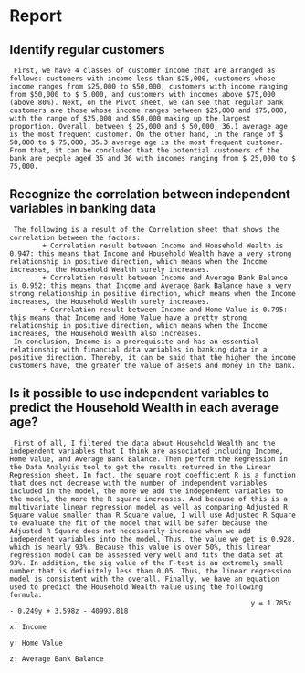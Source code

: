 # Report

## Identify regular customers
     First, we have 4 classes of customer income that are arranged as follows: customers with income less than $25,000, customers whose income ranges from $25,000 to $50,000, customers with income ranging from $50,000 to $ 5,000, and customers with incomes above $75,000 (above 80%). Next, on the Pivot sheet, we can see that regular bank customers are those whose income ranges between $25,000 and $75,000, with the range of $25,000 and $50,000 making up the largest proportion. Overall, between $ 25,000 and $ 50,000, 36.1 average age is the most frequent customer. On the other hand, in the range of $ 50,000 to $ 75,000, 35.3 average age is the most frequent customer. From that, it can be concluded that the potential customers of the bank are people aged 35 and 36 with incomes ranging from $ 25,000 to $ 75,000.
     
## Recognize the correlation between independent variables in banking data
     The following is a result of the Correlation sheet that shows the correlation between the factors:
	        + Correlation result between Income and Household Wealth is 0.947: this means that Income and Household Wealth have a very strong relationship in positive direction, which means when the Income increases, the Household Wealth surely increases. 
	        + Correlation result between Income and Average Bank Balance is 0.952: this means that Income and Average Bank Balance have a very strong relationship in positive direction, which means when the Income increases, the Household Wealth surely increases.
	        + Correlation result between Income and Home Value is 0.795: this means that Income and Home Value have a pretty strong relationship in positive direction, which means when the Income increases, the Household Wealth also increases.
     In conclusion, Income is a prerequisite and has an essential relationship with financial data variables in banking data in a positive direction. Thereby, it can be said that the higher the income customers have, the greater the value of assets and money in the bank.

## Is it possible to use independent variables to predict the Household Wealth in each average age?
     First of all, I filtered the data about Household Wealth and the independent variables that I think are associated including Income, Home Value, and Average Bank Balance. Then perform the Regression in the Data Analysis tool to get the results returned in the Linear Regression sheet. In fact, the square root coefficient R is a function that does not decrease with the number of independent variables included in the model, the more we add the independent variables to the model, the more the R square increases. And because of this is a multivariate linear regression model as well as comparing Adjusted R Square value smaller than R Square value, I will use Adjusted R Square to evaluate the fit of the model that will be safer because the Adjusted R Square does not necessarily increase when we add independent variables into the model. Thus, the value we get is 0.928, which is nearly 93%. Because this value is over 50%, this linear regression model can be assessed very well and fits the data set at 93%. In addition, the sig value of the F-test is an extremely small number that is definitely less than 0.05. Thus, the linear regression model is consistent with the overall. Finally, we have an equation used to predict the Household Wealth value using the following formula:
                                                               y = 1.785x - 0.249y + 3.598z - 40993.818 
                                                                               x: Income
                                                                               y: Home Value
                                                                               z: Average Bank Balance
